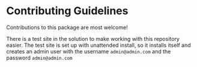 # Contributing Guidelines

Contributions to this package are most welcome! 

There is a test site in the solution to make working with this repository easier. The test site is set up with unattended install, so it installs itself and creates an admin user with the username `admin@admin.com` and the password `admin@admin.com`